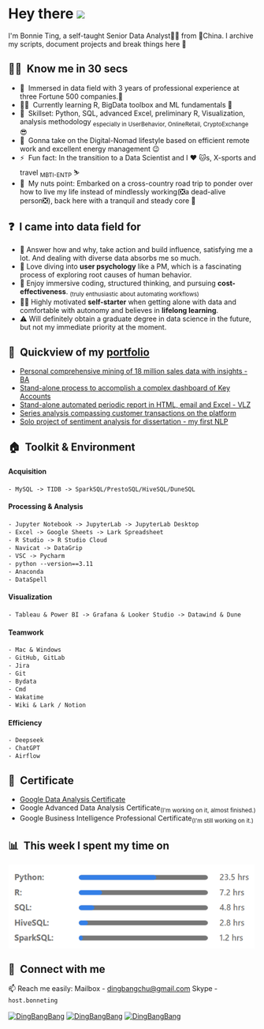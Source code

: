 <!--
**DingBangBang/DingBangBang** is a ✨ _special_ ✨ repository because its `README.md` (this file) appears on your GitHub profile.

Here are some ideas to get you started:

- 🔭 I’m currently working on ...
- 🌱 I’m currently learning ...
- 👯 I’m looking to collaborate on ...
- 🤔 I’m looking for help with ...
- 💬 Ask me about ...
- 📫 How to reach me: ...
- 😄 Pronouns: ...
- ⚡ Fun fact: ...
-->

# Hey there <a href="https://www.gautamkrishnar.com/"><img src="https://media.giphy.com/media/hvRJCLFzcasrR4ia7z/giphy.gif" width="5%"></a>

I'm Bonnie Ting, a self-taught Senior Data Analyst🧙‍♀️ from 🚩China. I archive my scripts, document projects and break things here :rofl:

<!--
## 📚 Table of Contents
- [Know me in 30 secs](##Know me in 30 secs)
- [I came into data field for](##I came into data field for)
- [Quickview of my portfolio](##Quickview of my portfolio)
- [Toolkit & Environment](##🏠 &nbsp;**Toolkit & Environment**)
- [Certificate](##Certificate)
- [Contact with me](##Contact with me)
-->

## 🚴‍♀️ &nbsp;**Know me in 30 secs**
- 🔭 &nbsp;Immersed in data field with 3 years of professional experience at three Fortune 500 companies.📅
- 👨‍💻 &nbsp;Currently learning R, BigData toolbox and ML fundamentals 📖
- 💬 &nbsp;Skillset: Python, SQL, advanced Excel, preliminary R, Visualization, analysis methodology <sub>especially in UserBehavior, OnlineRetail, CryptoExchange</sub> 😎
- 🌱 &nbsp;Gonna take on the Digital-Nomad lifestyle based on efficient remote work and excellent energy management :wink:
- ⚡ &nbsp;Fun fact: In the transition to a Data Scientist and I :heart: :cat:s, X-sports and travel <sub>MBTI-ENTP</sub> ⛷️
- 🚗 &nbsp;My nuts point: Embarked on a cross-country road trip to ponder over how to live my life instead of mindlessly working(❎a dead-alive person❎), back here with a tranquil and steady core 🥰

## ❓ &nbsp;**I came into data field for**
- 🥇 Answer how and why, take action and build influence, satisfying me a lot. And dealing with diverse data absorbs me so much.
- 🥈 Love diving into **user psychology** like a PM, which is a fascinating process of exploring root causes of human behavior.
- 🥉 Enjoy immersive coding, structured thinking, and pursuing **cost-effectiveness**. <sub>(truly enthusiastic about automating workflows)</sub>
- 🙋‍♀️ Highly motivated **self-starter** when getting alone with data and comfortable with autonomy and believes in **lifelong learning**.
- ⚠️ Will definitely obtain a graduate degree in data science in the future, but not my immediate priority at the moment.

## 📕 &nbsp;**Quickview of my [portfolio](https://github.com/DingBangBang/Portfolio)**
- [Personal comprehensive mining of 18 million sales data with insights - BA](https://github.com/DingBangBang/Portfolio/tree/main/Portfolio1_sales_EDA)
- [Stand-alone process to accomplish a complex dashboard of Key Accounts](https://github.com/DingBangBang/Portfolio/tree/main/Portfolio2_ka_dashboard_VLZ)
- [Stand-alone automated periodic report in HTML, email and Excel - VLZ](https://github.com/DingBangBang/Portfolio/tree/main/Portfolio3_automated_periodic_reports_BA)
- [Series analysis compassing customer transactions on the platform](https://github.com/DingBangBang/Portfolio/tree/main/Portfolio4_customer_analysis_BA)
- [Solo project of sentiment analysis for dissertation - my first NLP](https://github.com/DingBangBang/Portfolio/tree/main/Portfolio5_comments_NLP)



## 🏠 &nbsp;**Toolkit & Environment**
#### Acquisition
```
- MySQL -> TIDB -> SparkSQL/PrestoSQL/HiveSQL/DuneSQL
```
#### Processing & Analysis
```
- Jupyter Notebook -> JupyterLab -> JupyterLab Desktop
- Excel -> Google Sheets -> Lark Spreadsheet
- R Studio -> R Studio Cloud
- Navicat -> DataGrip
- VSC -> Pycharm
- python --version==3.11
- Anaconda
- DataSpell
```
#### Visualization
```
- Tableau & Power BI -> Grafana & Looker Studio -> Datawind & Dune
```
#### Teamwork
```
- Mac & Windows
- GitHub, GitLab
- Jira
- Git
- Bydata
- Cmd
- Wakatime
- Wiki & Lark / Notion
```
#### Efficiency
```
- Deepseek
- ChatGPT
- Airflow
```


## 🏅 &nbsp;**Certificate**
- [Google Data Analysis Certificate](https://www.credly.com/badges/9aab321d-38f0-48e1-9764-e24cba0ea88e/public_url)
- Google Advanced Data Analysis Certificate<sub>(I'm working on it, almost finished.)</sub>
- Google Business Intelligence Professional Certificate<sub>(I'm still working on it.)</sub>


## 📊 &nbsp;**This week I spent my time on**
<p align="left">
<a href="" target="blank"><img align="center" src="/pro_bar.png" alt="gautamkrishnar" height="170" width="500" /></a>
<!--![xxx](/pro_bar.png)-->

## 🔗 &nbsp;**Connect with me**
📫 Reach me easily: Mailbox - [dingbangchu@gmail.com](dingbangchu@gmail.com)  Skype - `host.bonneting`
<p align="left">
<a href="http://www.linkedin.com/in/bonnie-ting333" target="blank"><img align="center" src="https://raw.githubusercontent.com/rahuldkjain/github-profile-readme-generator/master/src/images/icons/Social/linked-in-alt.svg" alt="DingBangBang" height="30" width="40" /></a>
<a href="https://www.instagram.com/host.bonnieting/" target="blank"><img align="center" src="https://raw.githubusercontent.com/rahuldkjain/github-profile-readme-generator/master/src/images/icons/Social/instagram.svg" alt="DingBangBang" height="30" width="40" /></a>
<a href="https://join.skype.com/invite/xkP6Sp1N9F3z" target="blank"><img align="center" src="https://raw.githubusercontent.com/rahuldkjain/github-profile-readme-generator/master/src/images/icons/Social/skype.svg" alt="DingBangBang" height="30" width="40" /></a>

